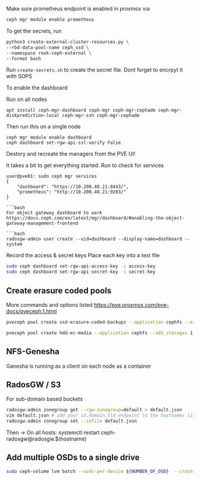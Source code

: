 Make sure prometheus endpoint is enabled in proxmox via 

```bash
ceph mgr module enable prometheus
```

To get the secrets, run
```bash
python3 create-external-cluster-resources.py \
--rbd-data-pool-name ceph_ssd \
--namespace rook-ceph-external \
--format bash
 ```

Run `create-secrets.sh` to create the secret file. Dont forget to encrpyt it with SOPS


To enable the dashboard

Run on all nodes
```
apt install ceph-mgr-dashboard ceph-mgr ceph-mgr-cephadm ceph-mgr-diskprediction-local ceph-mgr-ssh ceph-mgr-cephadm
```
Then run this on a single node
```
ceph mgr module enable dashboard
ceph dashboard set-rgw-api-ssl-verify False
```

Destory and recreate the managers from the PVE UI!

It takes a bit to get everything started.
Run to check for services
```
user@pve01: sudo ceph mgr services
{
    "dashboard": "https://10.200.40.21:8443/",
    "prometheus": "http://10.200.40.21:9283/"
}

```bash
For object gateway dashboard to work
https://docs.ceph.com/en/latest/mgr/dashboard/#enabling-the-object-gateway-management-frontend

```bash
radosgw-admin user create --uid=dashboard --display-name=dashboard --system
```

Record the access & secret keys
Place each key into a text file

```bash
sudo ceph dashboard set-rgw-api-access-key -i access-key
sudo ceph dashboard set-rgw-api-secret-key -i secret-key
```

## Create erasure coded pools

More commands and options listed
https://pve.proxmox.com/pve-docs/pveceph.1.html

```bash
pveceph pool create ssd-erasure-coded-backups --application cephfs --erasure-coding k=4,m=2,,device-class=ssd,failure-domain=osd,profile=ssd-erasure-coded

pveceph pool create hdd-ec-media --application cephfs --add_storages 1 --erasure-coding k=6,m=3,,device-class=hdd,failure-domain=osd,profile=hdd-ec-media
```

## NFS-Genesha

Ganesha is running as a client on each node as a container

## RadosGW / S3

For sub-domain based buckets

```bash
radosgw-admin zonegroup get --rgw-zonegroup=default > default.json
vim default.json # add your s3.domain.tld endpoint to the hostnames list
radosgw-admin zonegroup set --infile default.json
```

Then ->
On all hosts: systemctl restart ceph-radosgw@radosgw.$(hostname)

## Add multiple OSDs to a single drive

``` bash
sudo ceph-volume lvm batch --osds-per-device ${NUMBER_OF_OSD}  --crush-device-class {$DEVICE_CLASS} --no-auto ${DRIVE_DEV_PATH}
```
